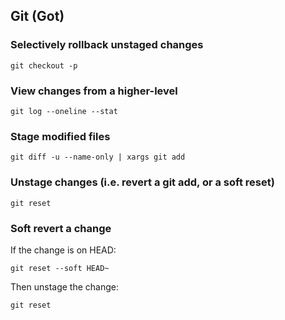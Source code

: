 ## Git (Got)

### Selectively rollback unstaged changes

```
git checkout -p
```

### View changes from a higher-level

```
git log --oneline --stat
```

### Stage modified files

```
git diff -u --name-only | xargs git add
```

### Unstage changes (i.e. revert a git add, or a soft reset)

```
git reset
```

### Soft revert a change

If the change is on HEAD:

```
git reset --soft HEAD~
```

Then unstage the change:

```
git reset
```
